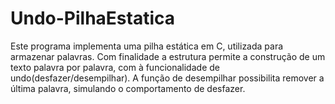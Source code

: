 # Undo-PilhaEstatica

Este programa implementa uma pilha estática em C, utilizada para armazenar palavras. 
Com finalidade a estrutura permite a construção de um texto palavra por palavra, com à funcionalidade de undo(desfazer/desempilhar). 
A função de desempilhar possibilita remover a última palavra, simulando o comportamento de desfazer.
